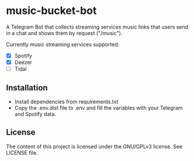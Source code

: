 # music-bucket-bot

A Telegram Bot that collects streaming services music links that users send in a chat and shows them by request ("/music").

Currently music streaming services supported:
- [x] Spotify
- [x] Deezer
- [ ] Tidal

## Installation
- Install dependencies from requirements.txt
- Copy the .env.dist file to .env and fill the variables with your Telegram and Spotify data.

## License
The content of this project is licensed under the GNU/GPLv3 license. See LICENSE file.
